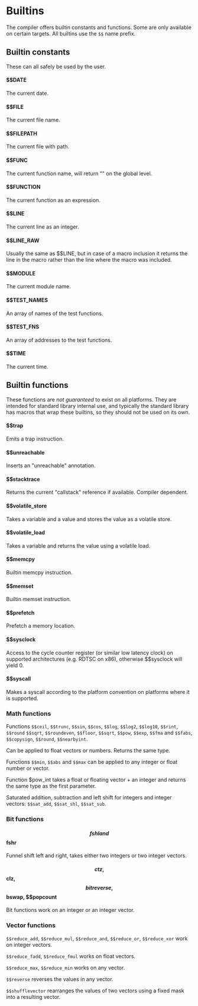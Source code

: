 # Builtins

The compiler offers builtin constants and functions. Some are only available on certain targets. All builtins use the `$$`
name prefix.

## Builtin constants

These can all safely be used by the user.

#### $$DATE
The current date.

#### $$FILE
The current file name.

#### $$FILEPATH
The current file with path.

#### $$FUNC
The current function name, will return "<GLOBAL>" on the global level.

#### $$FUNCTION
The current function as an expression.

#### $$LINE
The current line as an integer.

#### $$LINE_RAW
Usually the same as $$LINE, but in case of a macro inclusion it returns the line in the macro rather than
the line where the macro was included.

#### $$MODULE
The current module name.

#### $$TEST_NAMES
An array of names of the test functions.

#### $$TEST_FNS
An array of addresses to the test functions.

#### $$TIME
The current time.




## Builtin functions

These functions are *not guaranteed* to exist on all platforms. They are intended for standard library
internal use, and typically the standard library has macros that wrap these builtins, so they should not be used on its own.

#### $$trap

Emits a trap instruction.

#### $$unreachable

Inserts an "unreachable" annotation.

#### $$stacktrace

Returns the current "callstack" reference if available. Compiler dependent.

#### $$volatile_store

Takes a variable and a value and stores the value as a volatile store.

#### $$volatile_load

Takes a variable and returns the value using a volatile load.

#### $$memcpy

Builtin memcpy instruction.

#### $$memset

Builtin memset instruction.

#### $$prefetch

Prefetch a memory location.

#### $$sysclock

Access to the cycle counter register (or similar low latency clock) on supported
architectures (e.g. RDTSC on x86), otherwise $$sysclock will yield 0.

#### $$syscall

Makes a syscall according to the platform convention on platforms where it is supported.

### Math functions

Functions `$$ceil`, `$$trunc`, `$$sin`, `$$cos`, `$$log`, `$$log2`, `$$log10`, `$$rint`, `$$round`
`$$sqrt`, `$$roundeven`, `$$floor`, `$$sqrt`, `$$pow`, `$$exp`, `$$fma` and `$$fabs`, `$$copysign`,
`$$round`, `$$nearbyint`.

Can be applied to float vectors or numbers. Returns the same type.

Functions `$$min`, `$$abs` and `$$max` can be applied to any integer or float number or vector.

Function $pow_int takes a float or floating vector + an integer and returns
the same type as the first parameter.

Saturated addition, subtraction and left shift for integers and integer vectors:
`$$sat_add`, `$$sat_shl`, `$$sat_sub`.

### Bit functions

#### $$fshl and $$fshr

Funnel shift left and right, takes either two integers or two integer vectors.

#### $$ctz, $$clz, $$bitreverse, $$bswap, $$popcount

Bit functions work on an integer or an integer vector.

### Vector functions

`$$reduce_add`, `$$reduce_mul`, `$$reduce_and`, `$$reduce_or`, `$$reduce_xor` work on integer vectors.

`$$reduce_fadd`, `$$reduce_fmul` works on float vectors.

`$$reduce_max`, `$$reduce_min` works on any vector.

`$$reverse` reverses the values in any vector.

`$$shufflevector` rearranges the values of two vectors using a fixed mask into
a resulting vector.

